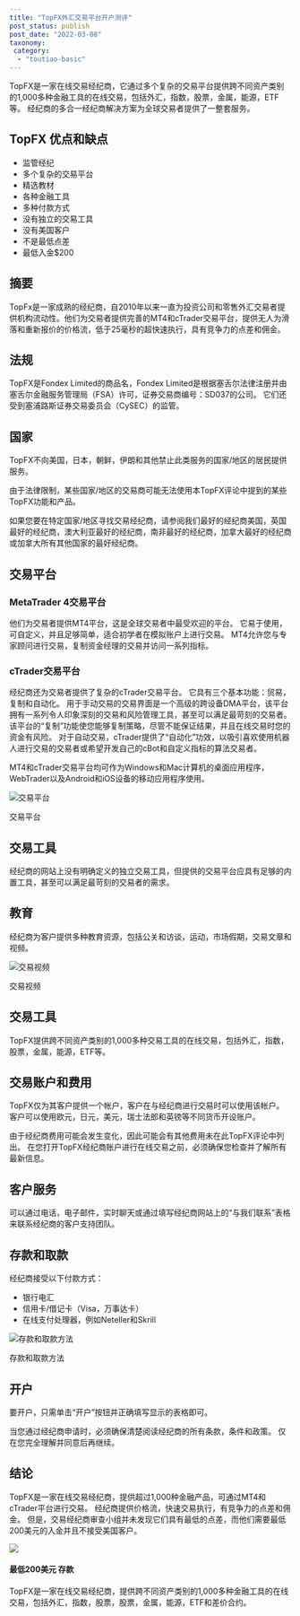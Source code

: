 ```yaml
---
title: "TopFX外汇交易平台开户测评"
post_status: publish
post_date: "2022-03-08"
taxonomy:
 category: 
  - "toutiao-basic"
---
```


TopFX是一家在线交易经纪商，它通过多个复杂的交易平台提供跨不同资产类别的1,000多种金融工具的在线交易，包括外汇，指数，股票，金属，能源，ETF等。 经纪商的多合一经纪商解决方案为全球交易者提供了一整套服务。

## TopFX 优点和缺点
- 监管经纪
- 多个复杂的交易平台
- 精选教材
- 各种金融工具
- 多种付款方式
- 没有独立的交易工具
- 没有美国客户
- 不是最低点差
- 最低入金$200


## 摘要

TopFx是一家成熟的经纪商，自2010年以来一直为投资公司和零售外汇交易者提供机构流动性。他们为交易者提供完善的MT4和cTrader交易平台，提供无人为滑落和重新报价的价格流，低于25毫秒的超快速执行，具有竞争力的点差和佣金。

## 法规

TopFX是Fondex Limited的商品名，Fondex Limited是根据塞舌尔法律注册并由塞舌尔金融服务管理局（FSA）许可，证券交易商编号：SD037的公司。 它们还受到塞浦路斯证券交易委员会（CySEC）的监管。

## 国家

TopFX不向美国，日本，朝鲜，伊朗和其他禁止此类服务的国家/地区的居民提供服务。

由于法律限制，某些国家/地区的交易商可能无法使用本TopFX评论中提到的某些TopFX功能和产品。

如果您要在特定国家/地区寻找交易经纪商，请参阅我们最好的经纪商美国，英国最好的经纪商，澳大利亚最好的经纪商，南非最好的经纪商，加拿大最好的经纪商或加拿大所有其他国家的最好经纪商。

## 交易平台

### MetaTrader 4交易平台

他们为交易者提供MT4平台，这是全球交易者中最受欢迎的平台。 它易于使用，可自定义，并且足够简单，适合初学者在模拟账户上进行交易。 MT4允许您与专家顾问进行交易，复制资金经理的交易并访问一系列指标。

### cTrader交易平台

经纪商还为交易者提供了复杂的cTrader交易平台。 它具有三个基本功能：贸易，复制和自动化。 用于手动交易的交易界面是一个高级的跨设备DMA平台，该平台拥有一系列令人印象深刻的交易和风险管理工具，甚至可以满足最苛刻的交易者。 该平台的“复制”功能使您能够复制策略，尽管不能保证结果，并且在线交易时您的资金有风险。 对于自动交易，cTrader提供了“自动化”功效，以吸引喜欢使用机器人进行交易的交易者或希望开发自己的cBot和自定义指标的算法交易者。

MT4和cTrader交易平台均可作为Windows和Mac计算机的桌面应用程序，WebTrader以及Android和iOS设备的移动应用程序使用。

![交易平台](https://cdn.fendou.la/funstoutiao/2020/11/TopFX-Review-Trading-Platform-.jpg "交易平台")

交易平台

## 交易工具

经纪商的网站上没有明确定义的独立交易工具，但提供的交易平台应具有足够的内置工具，甚至可以满足最苛刻的交易者的需求。

## 教育

经纪商为客户提供多种教育资源，包括公关和访谈，运动，市场假期，交易文章和视频。

![交易视频](https://cdn.fendou.la/funstoutiao/2020/11/TopFX-Review-Videos.jpg "交易视频")

交易视频

## 交易工具

TopFX提供跨不同资产类别的1,000多种交易工具的在线交易，包括外汇，指数，股票，金属，能源，ETF等。

## 交易账户和费用

TopFX仅为其客户提供一个帐户，客户在与经纪商进行交易时可以使用该帐户。 客户可以使用欧元，日元，美元，瑞士法郎和英镑等不同货币开设账户。

由于经纪商费用可能会发生变化，因此可能会有其他费用未在此TopFX评论中列出。 在您打开TopFX经纪商账户进行在线交易之前，必须确保您检查并了解所有最新信息。

## 客户服务

可以通过电话，电子邮件，实时聊天或通过填写经纪商网站上的“与我们联系”表格来联系经纪商的客户支持团队。

## 存款和取款

经纪商接受以下付款方式：
- 银行电汇
- 信用卡/借记卡（Visa，万事达卡）
- 在线支付处理器，例如Neteller和Skrill

![存款和取款方法](https://cdn.fendou.la/funstoutiao/2020/11/TopFX-Review-Deposit-And-Withdrawal-Methods--1024x185.jpg "存款和取款方法")

存款和取款方法

## 开户

要开户，只需单击“开户”按钮并正确填写显示的表格即可。

当您通过经纪商申请时，必须确保清楚阅读经纪商的所有条款，条件和政策。 仅在您完全理解并同意后再继续。

## 结论

TopFX是一家在线交易经纪商，提供超过1,000种金融产品，可通过MT4和cTrader平台进行交易。 经纪商提供价格流，快速交易执行，有竞争力的点差和佣金。 但是，交易经纪商审查小组并未发现它们具有最低的点差，而他们需要最低200美元的入金并且不接受美国客户。

![](https://cdn.fendou.la/funstoutiao/2020/11/TopFX-Logo.png)

#### 最低200美元 存款

TopFX是一家在线交易经纪商，提供跨不同资产类别的1,000多种金融工具的在线交易，包括外汇，指数，股票，股票，金属，能源，ETF和差价合约。
